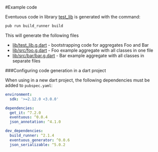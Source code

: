 #Example code

Eventuous code in library [test_lib](lib/test_lib.dart) is generated with the command:
```bash
pub run build_runner build
```

This will generate the following files

* [lib/test_lib.g.dart](lib/test_lib.g.dart) - bootstrapping code for aggregates Foo and Bar
* [lib/src/foo.g.dart](lib/src/foo.g.dart) - Foo example aggregate with all classes in one file
* [lib/src/bar/bar.g.dart](lib/src/bar) - Bar example aggregate with all classes in separate files

###Configuring code generation in a dart project 

When using in a new dart project, the following dependencies must be added to `pubspec.yaml`:

```yaml
environment:
  sdk: '>=2.12.0 <3.0.0'

dependencies:
  get_it: ^7.2.0
  eventuous: ^0.0.4
  json_annotation: ^4.1.0

dev_dependencies:
  build_runner: ^2.1.4
  eventuous_generator: ^0.0.6
  json_serializable: ^5.0.2
```
